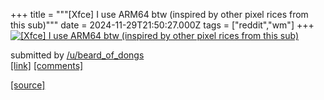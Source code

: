 +++
title = """[Xfce] I use ARM64 btw (inspired by other pixel rices from this sub)"""
date = 2024-11-29T21:50:27.000Z
tags = ["reddit","wm"]
+++
[![[Xfce] I use ARM64 btw (inspired by other pixel rices from this sub)](https://preview.redd.it/3e1eot11ww3e1.jpeg?width=640&crop=smart&auto=webp&s=eb6ee1865a7f58474c75cfcbb771a2396fb90db0 "[Xfce] I use ARM64 btw (inspired by other pixel rices from this sub)")](https://www.reddit.com/r/unixporn/comments/1h2wtcn/xfce_i_use_arm64_btw_inspired_by_other_pixel/)

submitted by [/u/beard\_of\_dongs](https://www.reddit.com/user/beard_of_dongs)  
[\[link\]](https://i.redd.it/3e1eot11ww3e1.jpeg) [\[comments\]](https://www.reddit.com/r/unixporn/comments/1h2wtcn/xfce_i_use_arm64_btw_inspired_by_other_pixel/)

[[source]](https://www.reddit.com/r/unixporn/comments/1h2wtcn/xfce_i_use_arm64_btw_inspired_by_other_pixel/)
